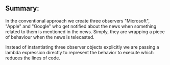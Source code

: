 ## Summary: 

In the conventional approach we create three observers "Microsoft", "Apple" and "Google" who get notified about the news when something related to them is mentioned in the news. Simply, they are wrapping a piece of behaviour when the news is telecasted. 

Instead of instantiating three observer objects explicitly we are passing a lambda expression directly to represent the behavior to execute
which reduces the lines of code. 
